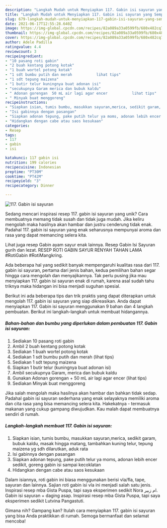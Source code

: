 ```yaml
---
description: "Langkah Mudah untuk Menyiapkan 117. Gabin isi sayuran yang Sempurna"
title: "Langkah Mudah untuk Menyiapkan 117. Gabin isi sayuran yang Sempurna"
slug: 679-langkah-mudah-untuk-menyiapkan-117-gabin-isi-sayuran-yang-sempurna
date: 2021-06-17T12:55:28.640Z
image: https://img-global.cpcdn.com/recipes/82a089a33a0599fb/680x482cq70/117-gabin-isi-sayuran-foto-resep-utama.jpg
thumbnail: https://img-global.cpcdn.com/recipes/82a089a33a0599fb/680x482cq70/117-gabin-isi-sayuran-foto-resep-utama.jpg
cover: https://img-global.cpcdn.com/recipes/82a089a33a0599fb/680x482cq70/117-gabin-isi-sayuran-foto-resep-utama.jpg
author: Adele Padilla
ratingvalue: 4.4
reviewcount: 3
recipeingredient:
- "10 pasang roti gabin"
- "2 buah kentang potong kotak"
- "1 buah wortel potong kotak"
- "1 sdt bumbu putih dan merah           lihat tips"
- "1 sdt tepung maizena"
- "1 butir telur kuningnya buat adonan isi"
- "secukupnya Garam merica dan bubuk kaldu"
- " Adonan gorengan  50 mL air lagi agar encer           lihat tips"
- " Minyak buat menggoreng"
recipeinstructions:
- "Siapkan isian, tumis bumbu, masukkan sayuran,merica, sedikit garam, bubuk kaldu, masak hingga matang, tambahkan kuning telur, tepung maizena yg sdh dilarutkan, aduk rata"
- "Isi gabinnya dengan pasangan"
- "Siapkan adonan tepung, pake putih telur ya moms, adonan lebih encer sedikit, goreng gabin isi sampai kecoklatan"
- "Hidangkan dengan cabe atau saos kesukaan"
categories:
- Resep
tags:
- 117
- gabin
- isi

katakunci: 117 gabin isi 
nutrition: 199 calories
recipecuisine: Indonesian
preptime: "PT30M"
cooktime: "PT42M"
recipeyield: "3"
recipecategory: Dinner

---
```



![117. Gabin isi sayuran](https://img-global.cpcdn.com/recipes/82a089a33a0599fb/680x482cq70/117-gabin-isi-sayuran-foto-resep-utama.jpg)

Sedang mencari inspirasi resep 117. gabin isi sayuran yang unik? Cara membuatnya memang tidak susah dan tidak juga mudah. Jika keliru mengolah maka hasilnya akan hambar dan justru cenderung tidak enak. Padahal 117. gabin isi sayuran yang enak seharusnya mempunyai aroma dan rasa yang dapat memancing selera kita.

Lihat juga resep Gabin ayam sayur enak lainnya. Resep Gabin Isi Sayuran gurih dan lezat. RESEP ROTI GABIN SAYUR RENYAH TAHAN LAMA #RotiGabin #RotiMangkring.

Ada beberapa hal yang sedikit banyak mempengaruhi kualitas rasa dari 117. gabin isi sayuran, pertama dari jenis bahan, kedua pemilihan bahan segar hingga cara mengolah dan menyajikannya. Tak perlu pusing jika mau menyiapkan 117. gabin isi sayuran enak di rumah, karena asal sudah tahu triknya maka hidangan ini bisa menjadi suguhan spesial.


Berikut ini ada beberapa tips dan trik praktis yang dapat diterapkan untuk mengolah 117. gabin isi sayuran yang siap dikreasikan. Anda dapat menyiapkan 117. Gabin isi sayuran menggunakan 9 bahan dan 4 langkah pembuatan. Berikut ini langkah-langkah untuk membuat hidangannya.

<!--inarticleads1-->

##### Bahan-bahan dan bumbu yang diperlukan dalam pembuatan 117. Gabin isi sayuran:

1. Sediakan 10 pasang roti gabin
1. Ambil 2 buah kentang potong kotak
1. Sediakan 1 buah wortel potong kotak
1. Sediakan 1 sdt bumbu putih dan merah           (lihat tips)
1. Sediakan 1 sdt tepung maizena
1. Siapkan 1 butir telur (kuningnya buat adonan isi)
1. Ambil secukupnya Garam, merica dan bubuk kaldu
1. Gunakan  Adonan gorengan + 50 mL air lagi agar encer           (lihat tips)
1. Sediakan  Minyak buat menggoreng


Jika salah mengolah maka hasilnya akan hambar dan bahkan tidak sedap. Padahal gabin isi sayuran sederhana yang enak selayaknya memiliki aroma dan cita rasa yang bisa memancing selera kita. Hakekatnya - termasuk makanan yang cukup gampang diwujudkan. Kau malah dapat membuatnya sendiri di rumah. 

<!--inarticleads2-->

##### Langkah-langkah membuat 117. Gabin isi sayuran:

1. Siapkan isian, tumis bumbu, masukkan sayuran,merica, sedikit garam, bubuk kaldu, masak hingga matang, tambahkan kuning telur, tepung maizena yg sdh dilarutkan, aduk rata
1. Isi gabinnya dengan pasangan
1. Siapkan adonan tepung, pake putih telur ya moms, adonan lebih encer sedikit, goreng gabin isi sampai kecoklatan
1. Hidangkan dengan cabe atau saos kesukaan


Dalam isiannya, roti gabin ini biasa menggunakan berisi vla/fla, tape, sayuran dan lainnya. Sajian roti gabin isi vla ini menjadi salah satu jenis. Inspirasi resep mba Gista Puspa, tapi saya eksperimen sedikit Nora ام زبير. Gabin isi sayuran + daging asap. Inspirasi resep mba Gista Puspa, tapi saya eksperimen sedikit Lutvina Pangastuti. 

Gimana nih? Gampang kan? Itulah cara menyiapkan 117. gabin isi sayuran yang bisa Anda praktikkan di rumah. Semoga bermanfaat dan selamat mencoba!
